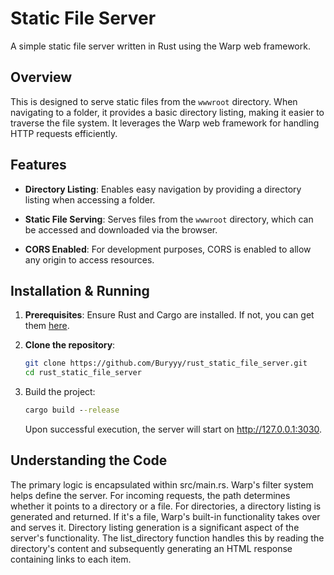 # Static File Server

A simple static file server written in Rust using the Warp web framework.

## Overview

This is designed to serve static files from the `wwwroot` directory. When navigating to a folder, it provides a basic directory listing, making it easier to traverse the file system. 
It leverages the Warp web framework for handling HTTP requests efficiently.

## Features

- **Directory Listing**: Enables easy navigation by providing a directory listing when accessing a folder.
  
- **Static File Serving**: Serves files from the `wwwroot` directory, which can be accessed and downloaded via the browser.

- **CORS Enabled**: For development purposes, CORS is enabled to allow any origin to access resources.

## Installation & Running

1. **Prerequisites**: Ensure Rust and Cargo are installed. If not, you can get them [here](https://rustup.rs/).

2. **Clone the repository**:
   ```bash
   git clone https://github.com/Buryyy/rust_static_file_server.git
   cd rust_static_file_server

3. Build the project:
   ```cmd
   cargo build --release
   ```

   Upon successful execution, the server will start on http://127.0.0.1:3030.

## Understanding the Code
The primary logic is encapsulated within src/main.rs. Warp's filter system helps define the server. For incoming requests, the path determines whether it points to a directory or a file. For directories, a directory listing is generated and returned. If it's a file, Warp's built-in functionality takes over and serves it.
Directory listing generation is a significant aspect of the server's functionality. The list_directory function handles this by reading the directory's content and subsequently generating an HTML response containing links to each item.
